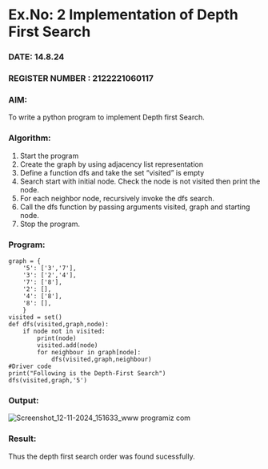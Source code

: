 # Ex.No: 2  Implementation of Depth First Search
### DATE:  14.8.24                                                                          
### REGISTER NUMBER : 2122221060117
### AIM: 
To write a python program to implement Depth first Search. 
### Algorithm:
1. Start the program
2. Create the graph by using adjacency list representation
3. Define a function dfs and take the set “visited” is empty 
4. Search start with initial node. Check the node is not visited then print the node.
5. For each neighbor node, recursively invoke the dfs search.
6. Call the dfs function by passing arguments visited, graph and starting node.
7. Stop the program.
### Program:

```
graph = {
    '5': ['3','7'],
    '3': ['2','4'],
    '7': ['8'],
    '2': [],
    '4': ['8'],
    '8': [],
    }
visited = set()
def dfs(visited,graph,node):
    if node not in visited:
        print(node)
        visited.add(node)
        for neighbour in graph[node]:
            dfs(visited,graph,neighbour)
#Driver code
print("Following is the Depth-First Search")
dfs(visited,graph,'5')
```

### Output:
![Screenshot_12-11-2024_151633_www programiz com](https://github.com/user-attachments/assets/8700567f-9641-4fec-a26b-a5c66b7f6f3f)








### Result:
Thus the depth first search order was found sucessfully.
